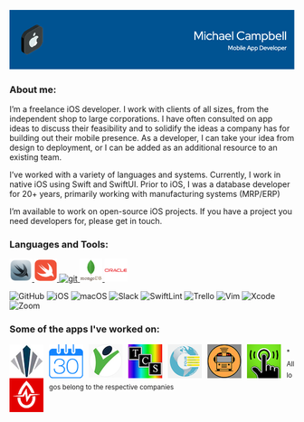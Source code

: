 ![Header](./header-image.png)

<!--
<p align="left"> <img src="https://komarev.com/ghpvc/?username=swiftcode&label=Profile%20views&color=0e75b6&style=flat" alt="swiftcode" /> </p>
<p align="left"> <img src="https://badgen.net/github/commits/swiftcode/swiftcode"/> </p>
-->

<h3 align="left">About me:</h3>

I’m a freelance iOS developer.  I work with clients of all sizes, from the independent shop to large corporations.  I have often consulted on app ideas to discuss their feasibility and to solidify the ideas a company has for building out their mobile presence.  As a developer, I can take your idea from design to deployment, or I can be added as an additional resource to an existing team.  

I’ve worked with a variety of languages and systems.  Currently, I work in native iOS using Swift and SwiftUI.  Prior to iOS, I was a database developer for 20+ years, primarily working with manufacturing systems (MRP/ERP)

I’m available to work on open-source iOS projects.  If you have a project you need developers for, please get in touch.

<h3 align="left">Languages and Tools:</h3>
<p align="left"> <a href="https://developer.apple.com/swiftdata/" target="_blank" rel="noreferrer"> <img src="swiftdata.png" alt="" width="40" height="40"/> <a href="https://developer.apple.com/swift/" target="_blank" rel="noreferrer"> <img src="https://raw.githubusercontent.com/devicons/devicon/master/icons/swift/swift-original.svg" alt="swift" width="40" height="40"/> </a> <a href="https://git-scm.com/" target="_blank" rel="noreferrer"> <img src="https://www.vectorlogo.zone/logos/git-scm/git-scm-icon.svg" alt="git" width="40" height="40"/> </a> <a href="https://www.mongodb.com/" target="_blank" rel="noreferrer"> <img src="https://raw.githubusercontent.com/devicons/devicon/master/icons/mongodb/mongodb-original-wordmark.svg" alt="mongodb" width="40" height="40"/> </a> <a href="https://www.oracle.com/" target="_blank" rel="noreferrer"> <img src="https://raw.githubusercontent.com/devicons/devicon/master/icons/oracle/oracle-original.svg" alt="oracle" width="40" height="40"/> </a>  

![GitHub](https://img.shields.io/badge/github-%23026AA7?style=for-the-badge&logo=github&logoColor=white)
![iOS](https://img.shields.io/badge/iOS-%23026AA7?style=for-the-badge&logo=apple&logoColor=white)
![macOS](https://img.shields.io/badge/mac%20os-%23026AA7?style=for-the-badge&logo=apple&logoColor=white)
![Slack](https://img.shields.io/badge/slack-%23026AA7?style=for-the-badge&logo=slack&logoColor=white)
![SwiftLint](https://img.shields.io/badge/swiftlint-%23026AA7?style=for-the-badge&logo=swift&logoColor=white)
![Trello](https://img.shields.io/badge/Trello-%23026AA7.svg?style=for-the-badge&logo=Trello&logoColor=white)
![Vim](https://img.shields.io/badge/Vim-%23026AA7.svg?style=for-the-badge&logo=Vim&logoColor=white)
![Xcode](https://img.shields.io/badge/Xcode-%23026AA7?style=for-the-badge&logo=Xcode&logoColor=white)
![Zoom](https://img.shields.io/badge/Zoom-%23026AA7?style=for-the-badge)
</p>

<h3 align="left">Some of the apps I've worked on:</h3>
<p align="left">
<a href="#"><img src="uppernets.png" alt="Uppernets" style="float: left; margin-right: 10px;"/></a>
<a href="#"><img src="chronicle.png" alt="Chronicle" style="float: left; margin-right: 10px;"/></a>
<a href="#"><img src="fitlivin.png" alt="Fitlivin" style="float: left; margin-right: 10px;"/></a>
<a href="#"><img src="tcslogo.png" alt="TCS" style="float: left; margin-right: 10px;"/></a>  
<a href="#"><img src="faithlink.png" alt="Faithlink" style="float: left; margin-right: 10px;"/></a>
<a href="#"><img src="hctb.png" alt="Here Comes The Bus" style="float: left; margin-right: 10px;"/></a>
<a href="#"><img src="tapdistance.png" alt="Tapdistance" style="float: left; margin-right: 10px;"/></a>
<a href="#"><img src="diabetestrakr.png" alt="DiabetesTrakr" style="float: left; margin-right: 10px;"/></a>
  
<p align="left"></p>
<p><sub>*All logos belong to the respective companies</sub></p>     
<!--
<p><img align="center" src="https://github-readme-stats.vercel.app/api?username=swiftcode&show_icons=true&locale=en&count_private=true" alt="swiftcode" /></p>-->
